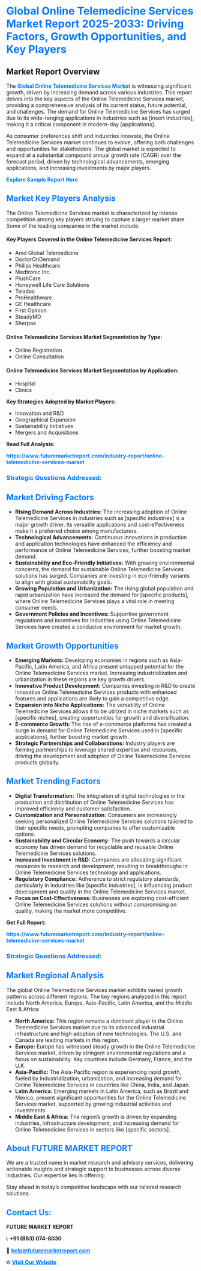 <h1 style="color: #007BFF;">Global Online Telemedicine Services Market Report 2025-2033: Driving Factors, Growth Opportunities, and Key Players</h1>

<section id="overview">
<h2>Market Report Overview</h2>
<p>The <a href="https://www.futuremarketreport.com/industry-report/online-telemedicine-services-market" style="color: #007BFF; text-decoration: none;"><strong>Global Online Telemedicine Services Market</strong></a> is witnessing significant growth, driven by increasing demand across various industries. This report delves into the key aspects of the Online Telemedicine Services market, providing a comprehensive analysis of its current status, future potential, and challenges. The demand for Online Telemedicine Services has surged due to its wide-ranging applications in industries such as [insert industries], making it a critical component in modern-day [applications].</p>
<p>As consumer preferences shift and industries innovate, the Online Telemedicine Services market continues to evolve, offering both challenges and opportunities for stakeholders. The global market is expected to expand at a substantial compound annual growth rate (CAGR) over the forecast period, driven by technological advancements, emerging applications, and increasing investments by major players.</p>
</section>

<section id="overview">
<p><a href="https://www.futuremarketreport.com/request-sample/reportId=77581" style="color: #007BFF; text-decoration: none;"><strong>Explore Sample Report Here</strong></a></p>
</section>

<section id="key-players">
<h2 style="color: #007BFF;">Market Key Players Analysis</h2>
<p>The Online Telemedicine Services market is characterized by intense competition among key players striving to capture a larger market share. Some of the leading companies in the market include:</p>
<h4>Key Players Covered in the Online Telemedicine Services Report:</h4>
<ul><li>Amd Global Telemedicine</li><li>DoctorOnDemand</li><li>Philips Healthcare</li><li>Medtronic Inc.</li><li>PlushCare</li><li>Honeywell Life Care Solutions</li><li>Teladoc</li><li>ProHealthware</li><li>GE Healthcare</li><li>First Opinion</li><li>SteadyMD</li><li>Sherpaa</li></ul>
<h4>Online Telemedicine Services Market Segmentation by Type:</h4>
<ul><li>Online Registration</li><li>Online Consultation</li></ul>

<h4>Online Telemedicine Services Market Segmentation by Application:</h4>
<ul><li>Hospital</li><li>Clinics</li></ul>
<p><strong>Key Strategies Adopted by Market Players:</strong></p>
<ul>
<li>Innovation and R&D</li>
<li>Geographical Expansion</li>
<li>Sustainability Initiatives</li>
<li>Mergers and Acquisitions</li>
</ul>
</section>

<section>
<p><strong>Read Full Analysis: </strong></p><a href="https://www.futuremarketreport.com/industry-report/online-telemedicine-services-market" style="color: #007BFF; text-decoration: none;"><strong>https://www.futuremarketreport.com/industry-report/online-telemedicine-services-market</strong></a>
<h3 style="color: #007BFF;">Strategic Questions Addressed:</h3>
</section>

<section id="driving-factors">
<h2 style="color: #007BFF;">Market Driving Factors</h2>
<ul>
<li><strong>Rising Demand Across Industries:</strong> The increasing adoption of Online Telemedicine Services in industries such as [specific industries] is a major growth driver. Its versatile applications and cost-effectiveness make it a preferred choice among manufacturers.</li>
<li><strong>Technological Advancements:</strong> Continuous innovations in production and application technologies have enhanced the efficiency and performance of Online Telemedicine Services, further boosting market demand.</li>
<li><strong>Sustainability and Eco-Friendly Initiatives:</strong> With growing environmental concerns, the demand for sustainable Online Telemedicine Services solutions has surged. Companies are investing in eco-friendly variants to align with global sustainability goals.</li>
<li><strong>Growing Population and Urbanization:</strong> The rising global population and rapid urbanization have increased the demand for [specific products], where Online Telemedicine Services plays a vital role in meeting consumer needs.</li>
<li><strong>Government Policies and Incentives:</strong> Supportive government regulations and incentives for industries using Online Telemedicine Services have created a conducive environment for market growth.</li>
</ul>
</section>

<section id="growth-opportunities">
<h2 style="color: #007BFF;">Market Growth Opportunities</h2>
<ul>
<li><strong>Emerging Markets:</strong> Developing economies in regions such as Asia-Pacific, Latin America, and Africa present untapped potential for the Online Telemedicine Services market. Increasing industrialization and urbanization in these regions are key growth drivers.</li>
<li><strong>Innovative Product Development:</strong> Companies investing in R&D to create innovative Online Telemedicine Services products with enhanced features and applications are likely to gain a competitive edge.</li>
<li><strong>Expansion into Niche Applications:</strong> The versatility of Online Telemedicine Services allows it to be utilized in niche markets such as [specific niches], creating opportunities for growth and diversification.</li>
<li><strong>E-commerce Growth:</strong> The rise of e-commerce platforms has created a surge in demand for Online Telemedicine Services used in [specific applications], further boosting market growth.</li>
<li><strong>Strategic Partnerships and Collaborations:</strong> Industry players are forming partnerships to leverage shared expertise and resources, driving the development and adoption of Online Telemedicine Services products globally.</li>
</ul>
</section>

<section id="trending-factors">
<h2 style="color: #007BFF;">Market Trending Factors</h2>
<ul>
<li><strong>Digital Transformation:</strong> The integration of digital technologies in the production and distribution of Online Telemedicine Services has improved efficiency and customer satisfaction.</li>
<li><strong>Customization and Personalization:</strong> Consumers are increasingly seeking personalized Online Telemedicine Services solutions tailored to their specific needs, prompting companies to offer customizable options.</li>
<li><strong>Sustainability and Circular Economy:</strong> The push towards a circular economy has driven demand for recyclable and reusable Online Telemedicine Services solutions.</li>
<li><strong>Increased Investment in R&D:</strong> Companies are allocating significant resources to research and development, resulting in breakthroughs in Online Telemedicine Services technology and applications.</li>
<li><strong>Regulatory Compliance:</strong> Adherence to strict regulatory standards, particularly in industries like [specific industries], is influencing product development and quality in the Online Telemedicine Services market.</li>
<li><strong>Focus on Cost-Effectiveness:</strong> Businesses are exploring cost-efficient Online Telemedicine Services solutions without compromising on quality, making the market more competitive.</li>
</ul>
</section>

<section>
<p><strong>Get Full Report: </strong></p><a href="https://www.futuremarketreport.com/industry-report/online-telemedicine-services-market" style="color: #007BFF; text-decoration: none;"><strong>https://www.futuremarketreport.com/industry-report/online-telemedicine-services-market</strong></a>
<h3 style="color: #007BFF;">Strategic Questions Addressed:</h3>
</section>


<section id="regional-analysis">
<h2 style="color: #007BFF;">Market Regional Analysis</h2>
<p>The global Online Telemedicine Services market exhibits varied growth patterns across different regions. The key regions analyzed in this report include North America, Europe, Asia-Pacific, Latin America, and the Middle East & Africa:</p>
<ul>
<li><strong>North America:</strong> This region remains a dominant player in the Online Telemedicine Services market due to its advanced industrial infrastructure and high adoption of new technologies. The U.S. and Canada are leading markets in this region.</li>
<li><strong>Europe:</strong> Europe has witnessed steady growth in the Online Telemedicine Services market, driven by stringent environmental regulations and a focus on sustainability. Key countries include Germany, France, and the U.K.</li>
<li><strong>Asia-Pacific:</strong> The Asia-Pacific region is experiencing rapid growth, fueled by industrialization, urbanization, and increasing demand for Online Telemedicine Services in countries like China, India, and Japan.</li>
<li><strong>Latin America:</strong> Emerging markets in Latin America, such as Brazil and Mexico, present significant opportunities for the Online Telemedicine Services market, supported by growing industrial activities and investments.</li>
<li><strong>Middle East & Africa:</strong> The region’s growth is driven by expanding industries, infrastructure development, and increasing demand for Online Telemedicine Services in sectors like [specific sectors].</li>
</ul>
</section>

<footer>
<h2 style="color: #007BFF;">About FUTURE MARKET REPORT</h2>
<p>We are a trusted name in market research and advisory services, delivering actionable insights and strategic support to businesses across diverse industries. Our expertise lies in offering:</p>

<p>Stay ahead in today’s competitive landscape with our tailored research solutions.</p>

<h2 style="color: #007BFF;">Contact Us:</h2>
<p><strong>FUTURE MARKET REPORT</strong></p>
<p>📞 <strong>+91 (883) 074-8030</strong></p>
<p>📧 <strong><a href="mailto:help@futuremarketreport.com" style="color: #007BFF;">help@futuremarketreport.com</a></strong></p>
<p>🌐 <strong><a href="https://www.futuremarketreport.com/" style="color: #007BFF;">Visit Our Website</a></strong></p>
</footer>